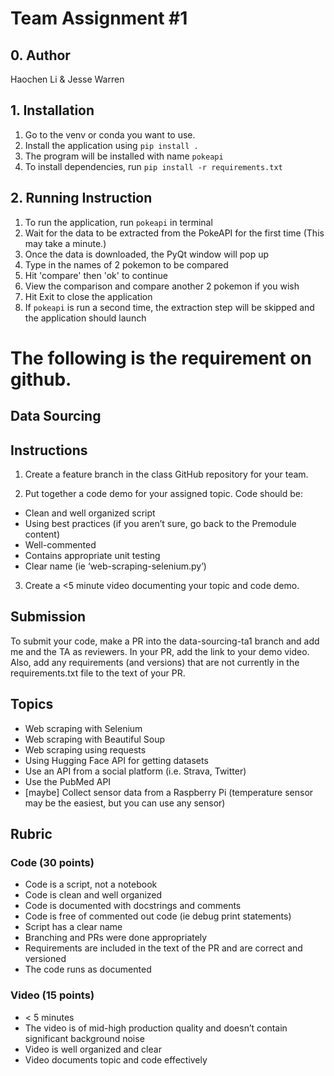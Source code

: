 # Team Assignment #1
## 0. Author
Haochen Li & Jesse Warren

## 1. Installation
1. Go to the venv or conda you want to use.
2. Install the application using `pip install .`
3. The program will be installed with name `pokeapi`
4. To install dependencies, run `pip install -r requirements.txt`

## 2. Running Instruction
1. To run the application, run `pokeapi` in terminal
2. Wait for the data to be extracted from the PokeAPI for the first time (This may take a minute.)
3. Once the data is downloaded, the PyQt window will pop up
4. Type in the names of 2 pokemon to be compared
5. Hit 'compare' then 'ok' to continue
6. View the comparison and compare another 2 pokemon if you wish
7. Hit Exit to close the application
8. If `pokeapi` is run a second time, the extraction step will be skipped and the application should launch

# The following is the requirement on github.
## Data Sourcing

## Instructions
1. Create a feature branch in the class GitHub repository for your team. 

2. Put together a code demo for your assigned topic. 
Code should be:
* Clean and well organized script
* Using best practices (if you aren’t sure, go back to the Premodule content)
* Well-commented
* Contains appropriate unit testing
* Clear name (ie ‘web-scraping-selenium.py’)

3. Create a <5 minute video documenting your topic and code demo. 

## Submission
To submit your code, make a PR into the data-sourcing-ta1 branch and add me and the TA as reviewers. In your PR, add the link to your demo video. Also, add any requirements (and versions) that are not currently in the requirements.txt file to the text of your PR.

## Topics
* Web scraping with Selenium
* Web scraping with Beautiful Soup
* Web scraping using requests
* Using Hugging Face API for getting datasets
* Use an API from a social platform (i.e. Strava, Twitter)
* Use the PubMed API
* [maybe] Collect sensor data from a Raspberry Pi (temperature sensor may be the easiest, but you can use any sensor)

## Rubric
### Code (30 points)
* Code is a script, not a notebook
* Code is clean and well organized
* Code is documented with docstrings and comments 
* Code is free of commented out code (ie debug print statements)
* Script has a clear name
* Branching and PRs were done appropriately
* Requirements are included in the text of the PR and are correct and versioned
* The code runs as documented

### Video (15 points)
* < 5 minutes
* The video is of mid-high production quality and doesn’t contain significant background noise 
* Video is well organized and clear
* Video documents topic and code effectively

